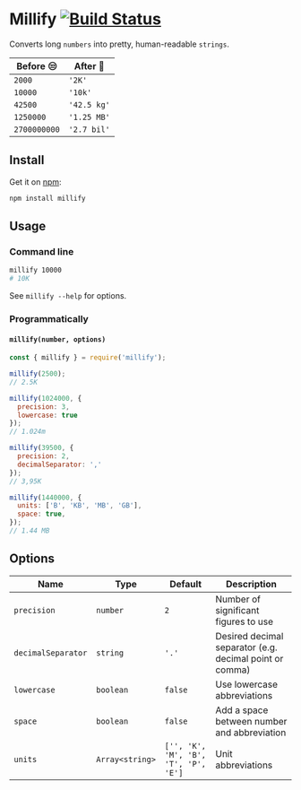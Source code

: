 # Millify [![Build Status](https://travis-ci.org/izolate/millify.svg?branch=master)](https://travis-ci.org/izolate/millify)
Converts long `numbers` into pretty, human-readable `strings`.

Before :unamused: | After :tada:
--- | ---
`2000` | `'2K'`
`10000` | `'10k'`
`42500` | `'42.5 kg'`
`1250000` | `'1.25 MB'`
`2700000000` | `'2.7 bil'`


## Install

Get it on [npm](https://www.npmjs.com/package/millify):

```bash
npm install millify
```
## Usage

### Command line

```bash
millify 10000
# 10K
```
See `millify --help` for options.

### Programmatically

#### `millify(number, options)`

```js
const { millify } = require('millify');

millify(2500);
// 2.5K

millify(1024000, {
  precision: 3,
  lowercase: true
});
// 1.024m

millify(39500, {
  precision: 2,  
  decimalSeparator: ','
});
// 3,95K

millify(1440000, {
  units: ['B', 'KB', 'MB', 'GB'],
  space: true,
});
// 1.44 MB
```

## Options

Name | Type | Default | Description
--- | --- | --- | ---
`precision` | `number` | `2` | Number of significant figures to use
`decimalSeparator` | `string` | `'.'` | Desired decimal separator (e.g. decimal point or comma)
`lowercase` | `boolean` | `false` | Use lowercase abbreviations
`space` | `boolean` | `false` | Add a space between number and abbreviation
`units` | `Array<string>` | `['', 'K', 'M', 'B', 'T', 'P', 'E']` | Unit abbreviations
